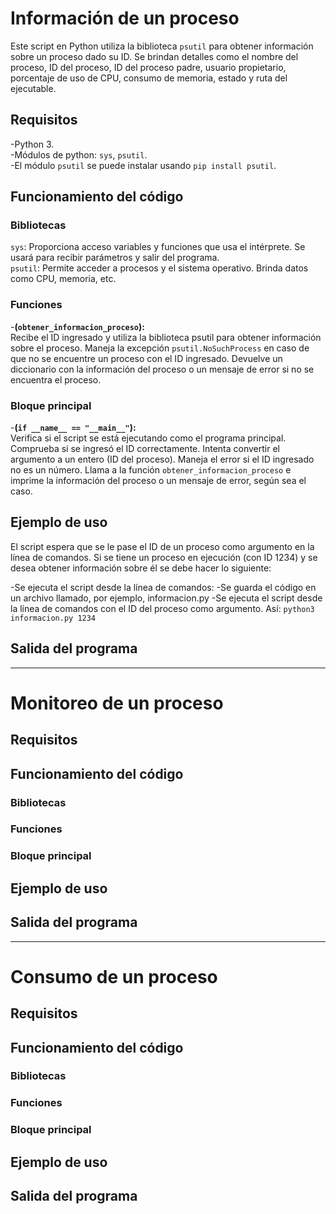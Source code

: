 # Información de un proceso
Este script en Python utiliza la biblioteca `psutil` para obtener información sobre un proceso dado su ID. Se brindan detalles como el nombre del proceso, ID del proceso, ID del proceso padre, usuario propietario, porcentaje de uso de CPU, consumo de memoria, estado y ruta del ejecutable.
## Requisitos
-Python 3.  
-Módulos de python: `sys`, `psutil`.  
-El módulo `psutil` se puede instalar usando `pip install psutil`.  
## Funcionamiento del código
### Bibliotecas
`sys`: Proporciona acceso variables y funciones que usa el intérprete. Se usará para recibir parámetros y salir del programa.  
`psutil`: Permite acceder a procesos y el sistema operativo. Brinda datos como CPU, memoria, etc.   
### Funciones
-**(`obtener_informacion_proceso`):**  
Recibe el ID ingresado y utiliza la biblioteca psutil para obtener información sobre el proceso. Maneja la excepción `psutil.NoSuchProcess` en caso de que no se encuentre un proceso con el ID ingresado. Devuelve un diccionario con la información del proceso o un mensaje de error si no se encuentra el proceso.  
### Bloque principal
-**(`if __name__ == "__main__"`):**  
Verifica si el script se está ejecutando como el programa principal. Comprueba si se ingresó el ID correctamente. Intenta convertir el argumento a un entero (ID del proceso). Maneja el error si el ID ingresado no es un número. Llama a la función `obtener_informacion_proceso` e imprime la información del proceso o un mensaje de error, según sea el caso.  
## Ejemplo de uso
El script espera que se le pase el ID de un proceso como argumento en la línea de comandos.
Si se tiene un proceso en ejecución (con ID 1234) y se desea obtener información sobre él se debe hacer lo siguiente:

-Se ejecuta el script desde la línea de comandos:
-Se guarda el código en un archivo llamado, por ejemplo, informacion.py
-Se ejecuta el script desde la línea de comandos con el ID del proceso como argumento. Así: `python3 informacion.py 1234`

## Salida del programa
---
# Monitoreo de un proceso
## Requisitos
## Funcionamiento del código
### Bibliotecas
### Funciones
### Bloque principal
## Ejemplo de uso
## Salida del programa
---
# Consumo de un proceso
## Requisitos
## Funcionamiento del código
### Bibliotecas
### Funciones
### Bloque principal
## Ejemplo de uso
## Salida del programa
